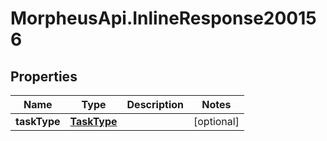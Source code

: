 # MorpheusApi.InlineResponse200156

## Properties

Name | Type | Description | Notes
------------ | ------------- | ------------- | -------------
**taskType** | [**TaskType**](TaskType.md) |  | [optional] 


